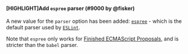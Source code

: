 #### [HIGHLIGHT]Add `espree` parser (#9000 by @fisker)

A new value for the `parser` option has been added: [`espree`](https://github.com/eslint/espree) - which is the default parser used by [`ESLint`](https://github.com/eslint/eslint).

Note that `espree` only works for [Finished ECMAScript Proposals](https://github.com/tc39/proposals/blob/master/finished-proposals.md), and is stricter than the `babel` parser.

